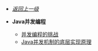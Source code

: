 - [*返回上一级*](/java/_sidebar.md)
- **Java并发编程**

    - [并发编程的挑战](/java/Java并发编程/并发编程的挑战/README.md)
    - [Java并发机制的底层实现原理](/java/Java并发编程/Java并发机制的底层实现原理/README.md)